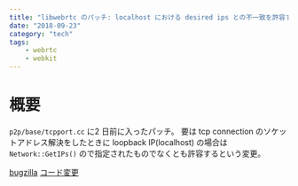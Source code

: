 ```yaml
---
title: "libwebrtc のパッチ: localhost における desired ips との不一致を許容する"
date: "2018-09-23"
category: "tech"
tags:
    - webrtc
    - webkit
---
```



# 概要

`p2p/base/tcpport.cc` に2 日前に入ったパッチ。
要は tcp connection のソケットアドレス解決をしたときに
loopback IP(localhost) の場合は `Network::GetIPs()` ので指定されたものでなくとも許容するという変更。


[bugzilla](https://bugs.webkit.org/show_bug.cgi?id=189828)
[コード変更](https://bugs.webkit.org/attachment.cgi?id=350353&action=review)

